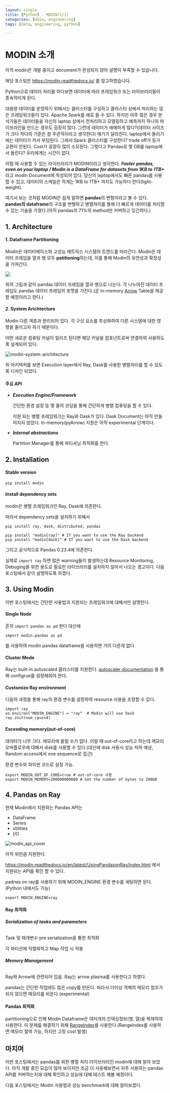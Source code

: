 ```yaml
---
layout: single
title: [Python] - MODIN(1/2)
categories: [data, engineering]
tags: [data, engineering, python]

---
```


# MODIN 소개

아직 modin은 개발 중이고 document가 완성되지 않아 설명이 부족할 수 있습니다.

해당 포스팅은 https://modin.readthedocs.io/ 를 참고하였습니다.



Python으로 데이터 처리를 하다보면 데이터에 따라 프레임워크 또는 라이브러리들이 종속적이게 된다.

대용량 데이터를 운영하기 위해서는 클러스터를 구성하고 클러스터 상에서 처리하는 많은 프레임워크들이 있다. Apache Spark를 예로 들 수 있다. 하지만 아주 많은 경우 분석가들은 데이터들을 자신의 laptop 상에서 전처리하고 모델링하고 예측까지 하나의 파이프라인을 만드는 경우도 굉장히 많다. 그런데 데이터가 애매하게 많다?(데이터 사이즈가 크다 작다의 기준은 참 주관적이라고 생각한다) 얘기가 달라진다. laptop에서 돌리기에는 데이터가 커서 부담된다. 그래서 Spark 클러스터를 구성한다? trade off가 등가 교환이 안된다. Cost가 굉장히 많이 소모된다. 그렇다고 Pandas로 몇 GB를 laptop에서 돌린다? 우리에게는 시간이 없다.

이럴 때 사용할 수 있는 라이브러리가 MODIN이라고 생각한다. ***Faster pandas, even on your laptop / Modin is a DataFrame for datasets from 1KB to 1TB+*** 라고 modin Document에 작성되어 있다. 당신의 laptop에서도 빠른 pandas를 사용할 수 있고, 데이터의 스케일은 적게는 1KB to 1TB+ 까지도 가능하다 란다(light-weight). 



여기서 보는 것처럼 MODIN은 쉽게 말하면 **pandas**의 변형이라고 볼 수 있다. **pandas의 dataframe**의 구조를 변형하고 병렬처리를 통해 더  빠르게 데이터를 처리할 수 있는 기술을 가졌다.(아직 pandas의 71%의 method만 커버하고 있긴하다.)



## 1. Architecture

#### 1. Dataframe Partitioning

Modin은 데이터베이스와 고성능 매트릭스 시스템의 트렌드를 따라간다. Modin은 데이터 프레임을 열과 행 모두 **patitioning**하는데, 이를 통해 Modin의 유연성과 확장성을 가져간다.

![](/Users/kim-youngjae/Kim/4.study/0.Blog/dudwo7783.github.io/assets/images/modin_dataframe_architecture.jpg)



위의 그림과 같이 pandas 데이터 프레임을 열과 행으로 나눈다. 각 나누어진 데이터 프레임도 pandas 데이터 프레임의 포맷을 가진다.(곧 In-memory [Arrow](https://arrow.apache.org/docs/python/generated/pyarrow.Table.html) Table을 제공할 예정이라고 한다.)



#### 2. System Arichtecture

Modin 다른 계층과 분리되어 있다. 각 구성 요소를 추상화하여 다른 시스템에 대한 영향을 줄이고자 하기 때문이다.

어떤 새로운 컴퓨팅 커널이 릴리즈 된다면 해당 커널을 컴포넌트로써 연결하여 사용하도록 설계되어 있다.

![modin-system-arichitecture](/Users/kim-youngjae/Kim/4.study/0.Blog/dudwo7783.github.io/assets/images/modin-system-arichitecture.jpg)

위 아키텍처를 보면 Execution layer에서 Ray, Dask를 사용한 병렬처리를 할 수 있도록 디자인 되었다.



#### 주요 API 

- ***Execution Engine/Framework***

  간단한 환경 설정 등 몇 줄의 코딩을 통해 간단하게 병렬 컴퓨팅을 할 수 있다.

  지원 되는 병렬 프레임워크는 Ray와 Dask가 있다. Dask Document는 아직 만들어지지 않았다. In-memory(pyArrow) 지원은 아직 experimental 단계이다.

- ***Internal abstractions***

  Partition Manager를 통해 파티셔닝 최적화를 한다.



## 2. Installation

#### Stable version

```
pip install modin
```



#### Install dependency sets

modin은 병렬 프레임워크인 Ray, Dask에 의존한다.

따라서 dependency sets을 설치하기 위해서

```
pip install ray, dask, distributed, pandas
```

```
pip install "modin[ray]" # If you want to use the Ray backend
pip install "modin[dask]" # If you want to use the Dask backend
```

그리고 공식적으로 Pandas 0.23.4에 의존한다.

실제로 `import ray` 하면 많은 warning들이 발생하는데 Resource Monitoring, Debuging을 위한 용도로 필요한 라이브러리를 설치하지 않아서 나오는 경고이다. 다음 포스팅에서 같이 설명하도록 하겠다.



## 3. Using Modin

이번 포스팅에서는 간단한 사용법과 지원되는 프레임워크에 대해서만 설명한다.



#### Single Node

흔히 `import pandas as pd` 한다 대신에

```
import modin.pandas as pd
```

를 사용하여 modin pandas dataframe을 사용하면 거의 다른게 없다.



#### Cluster Mode

Ray는 bulit-in autuscaled 클러스터를 지원한다. [autoscaler documentation](https://ray.readthedocs.io/en/latest/autoscaling.html) 을 통해 configrue를 설정해줘야 한다.



#### Customize Ray environment

다음의 과정을 통해 ray의 환경 변수를 설정하여 resource 사용을 조정할 수 있다.

```
import ray
os.environ["MODIN_ENGINE"] = "ray"  # Modin will use Dask
ray.init(num_cpus=4)
```



#### Exceeding memory(out-of-core)

데이터가 너무 크다. 메모리에 올릴 수가 없다. 이럴 때 out-of-core라고 하는데 메모리 오버플로우에 대해서 disk를 사용할 수 있다.(대신에 disk 사용시 성능 저하 예상, Random access에서 one sequence로 접근)



환경 변수와 파이썬 코드로 설정 가능.

```
export MODIN_OUT_OF_CORE=true # out-of-core 사용
export MODIN_MEMORY=200000000000 # Set the number of bytes to 200GB
```





## 4. Pandas on Ray

현재 Modin에서 지원하는 Pandas API는

- DataFrame
- Series
- utilities
- I/O

![modin_api_cover](/Users/kim-youngjae/Kim/4.study/0.Blog/dudwo7783.github.io/assets/images/modin_api_cover.png)



아직 위만큼 지원한다.

https://modin.readthedocs.io/en/latest/UsingPandasonRay/index.html 에서 지원되는 API를 확인 할 수 있다.



padnas on ray를 사용하기 위해 MODIN_ENGINE 환경 변수를 세팅하면 된다.(Python 내에서도 가능)

```
export MODIN_ENGINE=ray
```



#### Ray 최적화

###### **Serialization of tasks and parameters**

Task 및 매개변수 pre serialization을 통한 최적화

각 파티션에 직렬화하고 Map 작업 시 적용



###### **Memory Management**

Ray와 Arrow에 관련되어 있음. Ray는 arrow plasma를 사용한다고 하였다.

pandas는 간단한 작업에도 많은 copy를 만든다. 따라서 더이상 객체의 메모리 참조가 되지 않으면 메모리를 비운다.(experimental)



#### Pandas 최적화

partitioning으로 인해 Modin Dataframe은 여러개의 인덱싱정보(행, 열)을 복제하여 사용한다.  이 문제를 해결하기 위해 [RangeIndex](https://pandas.pydata.org/pandas-docs/version/0.23.4/generated/pandas.RangeIndex.html)를 사용한다.(RangeIndex를 사용하면 메모리 절약 가능, 하지만 고정 cost 발생)





## 마치며

이번 포스팅에서는 pandas를 위한 병렬 처리 라이브러리인 modin에 대해 알아 보았다. 아직 개발 중인 모습이 많아 보이지만 조금 더 사용해보면서 자주 사용하는 pandas API를 커버하는지에 대해 확인하고 성능에 대해 테스트 해볼 예정이다.

다음 포스팅에서는 Modin 사용법과 성능 benchmark에 대해 알아보겠다.